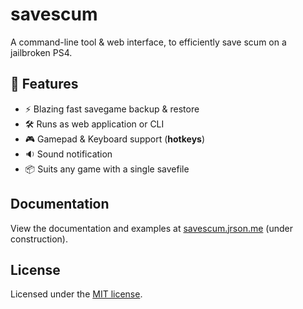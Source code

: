 # savescum

A command-line tool & web interface, to efficiently save scum on a jailbroken PS4.

## 🎯 Features

- ⚡ Blazing fast savegame backup & restore
- 🛠️ Runs as web application or CLI
- 🎮 Gamepad & Keyboard support (__hotkeys__)
- 🔉 Sound notification
- 📦 Suits any game with a single savefile

## Documentation

View the documentation and examples at [savescum.jrson.me](https://savescum.jrson.me/) (under construction).

## License

Licensed under the [MIT license](https://github.com/jrson83/ps4-savescum/blob/main/LICENSE).
